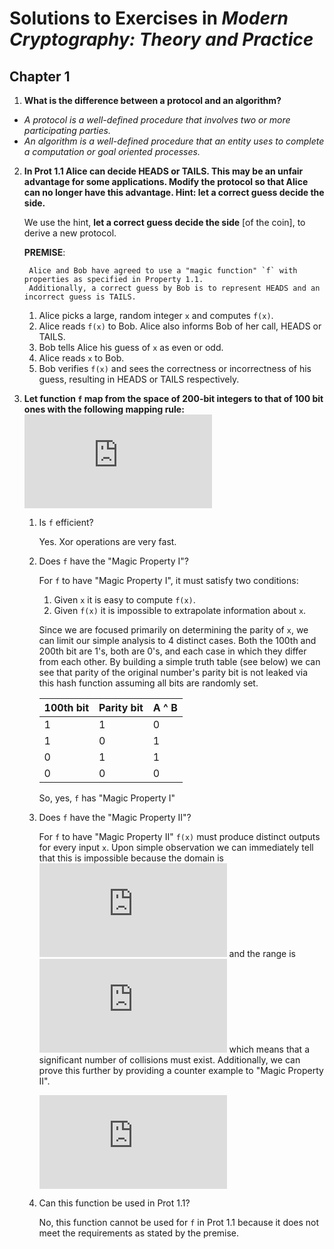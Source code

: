# Solutions to Exercises in *Modern Cryptography: Theory and Practice*

## Chapter 1
1) **What is the difference between a protocol and an algorithm?**
* *A protocol is a well-defined procedure that involves two or more participating parties.*
* *An algorithm is a well-defined procedure that an entity uses to complete a computation or goal oriented processes.*
2) **In Prot 1.1 Alice can decide HEADS or TAILS. This may be an unfair advantage for some applications. Modify the protocol so that Alice can no longer have this advantage. Hint: let a correct guess decide the side.**

    We use the hint, **let a correct guess decide the side** [of the coin], to derive a new protocol.
    
    **PREMISE**: 
    
        Alice and Bob have agreed to use a "magic function" `f` with properties as specified in Property 1.1.    
        Additionally, a correct guess by Bob is to represent HEADS and an incorrect guess is TAILS.
        
    1. Alice picks a large, random integer `x` and computes `f(x)`.
    2. Alice reads `f(x)` to Bob. Alice also informs Bob of her call, HEADS or TAILS.
    3. Bob tells Alice his guess of `x` as even or odd.
    4. Alice reads `x` to Bob.
    5. Bob verifies `f(x)` and sees the correctness or incorrectness of his guess, resulting in HEADS or TAILS respectively.
    
3) **Let function `f` map from the space of 200-bit integers to that of 100 bit ones with the following mapping rule: 
    ![](https://latex.codecogs.com/gif.latex?f%28x%29%5Cstackrel%7Bdef%7D%7B%3D%7D%28%5Ctext%7Bthe%20most%20significant%20100%20bits%20of%20%7Dx%29%5C%20%5Coplus%5C%20%28%5Ctext%7Bthe%20least%20significant%20100%20bits%20of%20%7Dx%29)**
    1. Is `f` efficient?
    
        Yes. Xor operations are very fast.
    2. Does `f` have the "Magic Property I"?
    
        For `f` to have "Magic Property I", it must satisfy two conditions:
        1. Given `x` it is easy to compute `f(x)`.
        2. Given `f(x)` it is impossible to extrapolate information about `x`.
        
        Since we are focused primarily on determining the parity of `x`, we can limit our simple analysis to 4 distinct cases. Both the 100th and 200th bit are 1's, both are 0's, and each case in which they differ from each other. By building a simple truth table (see below) we can see that parity of the original number's parity bit is not leaked via this hash function assuming all bits are randomly set.
        
        | 100th bit | Parity bit    |  A ^ B    |
        | --------- | ----------    | ------    |
        | 1         | 1             | 0         |
        | 1         | 0             | 1         |
        | 0         | 1             | 1         |
        | 0         | 0             | 0         |
        
        So, yes, `f` has "Magic Property I"
        
    3. Does `f` have the "Magic Property II"?
    
        For `f` to have "Magic Property II" `f(x)` must produce distinct outputs for every input `x`. Upon simple observation we can immediately tell that this is impossible because the domain is ![](https://latex.codecogs.com/gif.latex?2%5E%7B200%7D) and the range is ![](https://latex.codecogs.com/gif.latex?2%5E%7B100%7D) which means that a significant number of collisions must exist. Additionally, we can prove this further by providing a counter example to "Magic Property II". 
        
        ![Counter-example to Magic Property II for Question 1.3.3](https://latex.codecogs.com/gif.latex?%5C%5C%20f%28111...1%29%20%3D%20000...0%5C%5C%20f%28000...0%29%20%3D%20000...0)
        
    4. Can this function be used in Prot 1.1?
    
        No, this function cannot be used for `f` in Prot 1.1 because it does not meet the requirements as stated by the premise.
        
